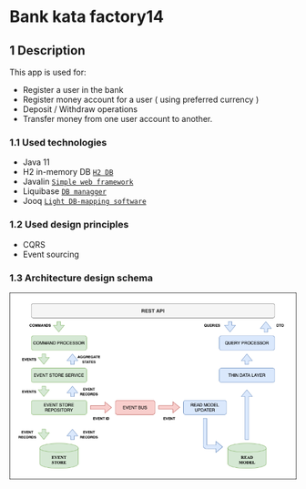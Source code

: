# Bank kata factory14

## 1 Description
This app is used for:
- Register a user in the bank
- Register money account for a user ( using preferred currency )
- Deposit / Withdraw operations
- Transfer money from one user account to another.

### 1.1 Used technologies

- Java 11
- H2 in-memory DB [`H2 DB`](https://www.h2database.com/html/main.html)
- Javalin [`Simple web framework`](https://javalin.io)
- Liquibase [`DB managger`](https://www.liquibase.org/)
- Jooq [`Light DB-mapping software`](https://www.jooq.org/)

### 1.2 Used design principles

- CQRS
- Event sourcing

### 1.3 Architecture design schema

![image](cqrs_schema.png)